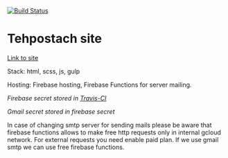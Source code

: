 [![Build Status](https://travis-ci.com/NodeArt/tehposach.pe.site.svg?branch=master)](https://travis-ci.com/NodeArt/tehposach.pe.site)
# Tehpostach site
[Link to site](https://tehpostach.com/)

Stack: html, scss, js, gulp

Hosting: Firebase hosting, Firebase Functions for server mailing.

*Firebase secret stored in [Travis-CI](https://travis-ci)*

*Gmail secret stored in firebase secret*

In case of changing smtp server for sending mails please be aware that firebase functions allows to make free http requests only in internal gcloud network. 
For external requests you need enable paid plan. If we use gmail smtp we can use free firebase functions.
